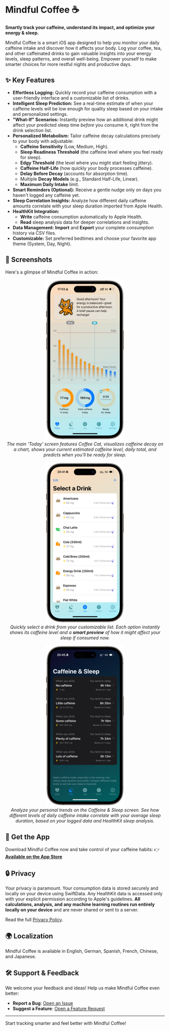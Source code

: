 # Mindful Coffee ☕  

**Smartly track your caffeine, understand its impact, and optimize your energy & sleep.**

Mindful Coffee is a smart iOS app designed to help you monitor your daily caffeine intake and discover how it affects your body. Log your coffee, tea, and other caffeinated drinks to gain valuable insights into your energy levels, sleep patterns, and overall well-being. Empower yourself to make smarter choices for more restful nights and productive days.

## ✨ Key Features

*   **Effortless Logging:** Quickly record your caffeine consumption with a user-friendly interface and a customizable list of drinks.
*   **Intelligent Sleep Prediction:** See a real-time estimate of when your caffeine levels will be low enough for quality sleep based on your intake and personalized settings.
*   **"What-If" Scenarios:** Instantly preview how an additional drink might affect your predicted sleep time *before* you consume it, right from the drink selection list.
*   **Personalized Metabolism:** Tailor caffeine decay calculations precisely to your body with adjustable:
    *   **Caffeine Sensitivity** (Low, Medium, High).
    *   **Sleep Readiness Threshold** (the caffeine level where you feel ready for sleep).
    *   **Edgy Threshold** (the level where you might start feeling jittery).
    *   **Caffeine Half-Life** (how quickly your body processes caffeine).
    *   **Delay Before Decay** (accounts for absorption time).
    *   Multiple **Decay Models** (e.g., Standard Half-Life, Linear).
    *   **Maximum Daily Intake** limit.
*   **Smart Reminders (Optional):** Receive a gentle nudge only on days you haven't logged any caffeine yet.
*   **Sleep Correlation Insights:** Analyze how different daily caffeine amounts correlate with your sleep duration imported from Apple Health.
*   **HealthKit Integration:**
    *   **Write** caffeine consumption automatically to Apple Health.
    *   **Read** sleep analysis data for deeper correlations and insights.
*   **Data Management:** **Import** and **Export** your complete consumption history via CSV files.
*   **Customizable:** Set preferred bedtimes and choose your favorite app theme (System, Day, Night).

## 📱 Screenshots

Here's a glimpse of Mindful Coffee in action:

<p align="center">
  <img src="screenshots/mindful-coffee-app-main-screen.png" alt="Mindful Coffee main screen showing caffeine chart, current level, daily total, and sleep prediction" width="250"/>
  <br/><em>The main 'Today' screen features Coffee Cat, visualizes caffeine decay on a chart, shows your current estimated caffeine level, daily total, and predicts when you'll be ready for sleep.</em>
</p>
<p align="center">
  <img src="screenshots/mindful-coffee-app-log-drink.png" alt="Mindful Coffee drink list with icons, caffeine content, and 'what-if' sleep time previews" width="250"/>
  <br/><em>Quickly select a drink from your customizable list. Each option instantly shows its caffeine level and a <strong>smart preview</strong> of how it might affect your sleep if consumed now.</em>
</p>
<p align="center">
  <img src="screenshots/mindful-coffee-app-sleep-insights-dark-mode.png" alt="Mindful Coffee Caffeine & Sleep analysis screen in dark mode, showing average sleep duration based on daily caffeine intake ranges" width="250"/>
  <br/><em>Analyze your personal trends on the Caffeine & Sleep screen. See how different levels of daily caffeine intake correlate with your average sleep duration, based on your logged data and HealthKit sleep analysis.</em>
</p>

## 🚀 Get the App

Download Mindful Coffee now and take control of your caffeine habits:
👉 [**Available on the App Store**](https://apps.apple.com/us/app/mindful-coffee-tracks-caffeine/id6742878005?platform=iphone)

## 🔒 Privacy

Your privacy is paramount. Your consumption data is stored securely and locally on your device using SwiftData. Any HealthKit data is accessed only with your explicit permission according to Apple's guidelines. **All calculations, analysis, and any machine learning routines run entirely locally on your device** and are never shared or sent to a server.

Read the full [Privacy Policy](https://github.com/aloth/mindful-coffee/blob/main/privacy_policy.md).

## 🌍 Localization

Mindful Coffee is available in English, German, Spanish, French, Chinese, and Japanese.

## 🛠️ Support & Feedback

We welcome your feedback and ideas! Help us make Mindful Coffee even better:

*   **Report a Bug**: [Open an Issue](https://github.com/aloth/mindful-coffee/issues/new?template=bug_report.md)
*   **Suggest a Feature**: [Open a Feature Request](https://github.com/aloth/mindful-coffee/issues/new?template=feature_request.md)

---

Start tracking smarter and feel better with Mindful Coffee!
